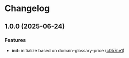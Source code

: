 # Changelog

## 1.0.0 (2025-06-24)


### Features

* **init:** initialize based on domain-glossary-price ([c057ce1](https://github.com/ehmpathy/number-fns/commit/c057ce1a541d472e14104d69c7df20a159323bac))
